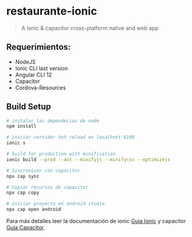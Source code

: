 # restaurante-ionic

> A Ionic & capacitor cross-platform native and web app

## Requerimientos:
- NodeJS
- Ionic CLI last version
- Angular CLI 12
- Capacitor
- Cordova-Resources


## Build Setup

``` bash
# instalar las dependecias de node
npm install

# iniciar servidor hot reload en localhost:8100
ionic s

# build for production with minification
ionic build --prod --aot --minifyjs --minifycss --optimizejs

# Sincronizar con capacitor
npx cap sync

# Copiar recursos de capacitor
npx cap copy

# iniciar proyecto en android studio
npx cap open android

```

Para más detalles leer la documentación de ionic [Guia Ionic](https://ionicframework.com/docs) y capacitor [Guia Capacitor](https://capacitorjs.com/docs).
